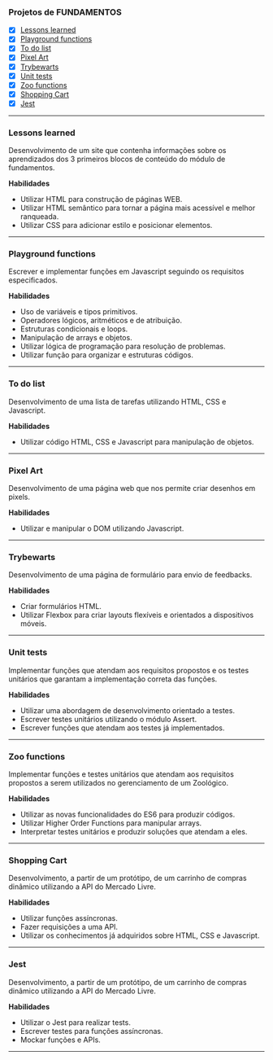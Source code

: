### Projetos de FUNDAMENTOS

- [x] [Lessons learned](#lessons-learned)
- [x] [Playground functions](#playground-functions)
- [x] [To do list](#to-do-list)
- [x] [Pixel Art](#pixel-art)
- [x] [Trybewarts](#trybewarts)
- [x] [Unit tests](#unit-tests)
- [x] [Zoo functions](#zoo-functions)
- [x] [Shopping Cart](#shopping-cart)
- [x] [Jest](#jest)

---

### Lessons learned

Desenvolvimento de um site que contenha informações sobre os aprendizados dos 3 primeiros blocos de conteúdo do módulo de fundamentos.
  
**Habilidades**

  - Utilizar HTML para construção de páginas WEB.
  - Utilizar HTML semântico para tornar a página mais acessível e melhor ranqueada.
  - Utilizar CSS para adicionar estilo e posicionar elementos.

---

### Playground functions

Escrever e implementar funções em Javascript seguindo os requisitos especificados.
  
**Habilidades**

  - Uso de variáveis e tipos primitivos.
  - Operadores lógicos, aritméticos e de atribuição.
  - Estruturas condicionais e loops.
  - Manipulação de arrays e objetos.
  - Utilizar lógica de programação para resolução de problemas.
  - Utilizar função para organizar e estruturas códigos.

---

### To do list

Desenvolvimento de uma lista de tarefas utilizando HTML, CSS e Javascript.
  
**Habilidades**

  - Utilizar código HTML, CSS e Javascript para manipulação de objetos.

---

### Pixel Art

Desenvolvimento de uma página web que nos permite criar desenhos em pixels.
  
**Habilidades**

  - Utilizar e manipular o DOM utilizando Javascript.

---

### Trybewarts

Desenvolvimento de uma página de formulário para envio de feedbacks.
  
**Habilidades**

  - Criar formulários HTML.
  - Utilizar Flexbox para criar layouts flexíveis e orientados a dispositivos móveis.

---

### Unit tests

Implementar funções que atendam aos requisitos propostos e os testes unitários que garantam a implementação correta das funções.
  
**Habilidades**

  - Utilizar uma abordagem de desenvolvimento orientado a testes.
  - Escrever testes unitários utilizando o módulo Assert.
  - Escrever funções que atendam aos testes já implementados.

---

### Zoo functions

Implementar funções e testes unitários que atendam aos requisitos propostos a serem utilizados no gerenciamento de um Zoológico.
  
**Habilidades**

  - Utilizar as novas funcionalidades do ES6 para produzir códigos.
  - Utilizar Higher Order Functions para manipular arrays.
  - Interpretar testes unitários e produzir soluções que atendam a eles.

---

### Shopping Cart

Desenvolvimento, a partir de um protótipo, de um carrinho de compras dinâmico utilizando a API do Mercado Livre.
  
**Habilidades**

  - Utilizar funções assíncronas.
  - Fazer requisições a uma API.
  - Utilizar os conhecimentos já adquiridos sobre HTML, CSS e Javascript.

---

### Jest

Desenvolvimento, a partir de um protótipo, de um carrinho de compras dinâmico utilizando a API do Mercado Livre.
 
 **Habilidades**
 
 - Utilizar o Jest para realizar tests.
 - Escrever testes para funções assíncronas.
 - Mockar funções e APIs.

---
